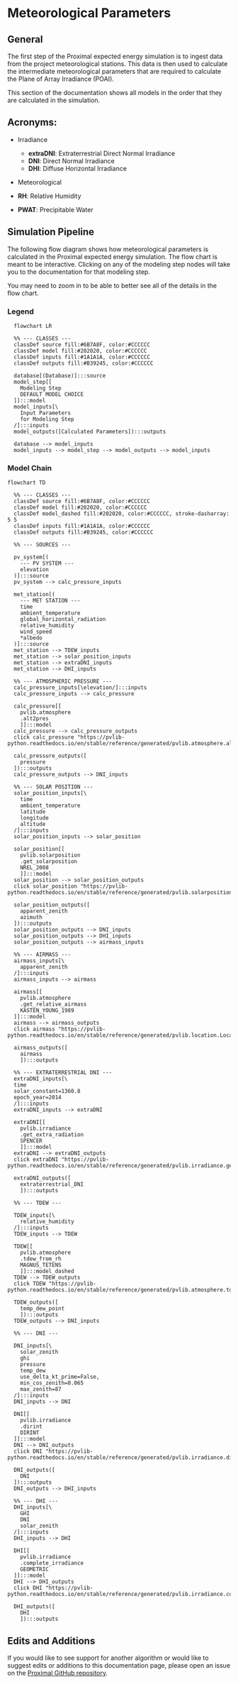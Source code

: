 # Meteorological Parameters

## General

The first step of the Proximal expected energy simulation is to ingest data from the project meteorological stations.  This data is then used to calculate the intermediate meteorological parameters that are required to calculate the Plane of Array Irradiance (POAI).

This section of the documentation shows all models in the order that they are calculated in the simulation.

## Acronyms:
- Irradiance
  - **extraDNI**: Extraterrestrial Direct Normal Irradiance
  - **DNI**: Direct Normal Irradiance
  - **DHI**:  Diffuse Horizontal Irradiance

- Meteorological
 - **RH**: Relative Humidity
 - **PWAT**: Precipitable Water



## Simulation Pipeline
The following flow diagram shows how meteorological parameters is calculated in the Proximal expected energy simulation.  The flow chart is meant to be interactive.  Clicking on any of the modeling step nodes will take you to the documentation for that modeling step.

You may need to zoom in to be able to better see all of the details in the flow chart.

### Legend
```mermaid
  flowchart LR

  %% --- CLASSES ---
  classDef source fill:#6B7A8F, color:#CCCCCC
  classDef model fill:#202020, color:#CCCCCC
  classDef inputs fill:#1A1A1A, color:#CCCCCC
  classDef outputs fill:#B39245, color:#CCCCCC

  database[(Database)]:::source
  model_step[[
    Modeling Step
    DEFAULT MODEL CHOICE
  ]]:::model
  model_inputs[\
    Input Parameters
    for Modeling Step
  /]:::inputs
  model_outputs([Calculated Parameters]):::outputs

  database --> model_inputs
  model_inputs --> model_step --> model_outputs --> model_inputs

```

### Model Chain
```mermaid
flowchart TD

  %% --- CLASSES ---
  classDef source fill:#6B7A8F, color:#CCCCCC
  classDef model fill:#202020, color:#CCCCCC
  classDef model_dashed fill:#202020, color:#CCCCCC, stroke-dasharray: 5 5
  classDef inputs fill:#1A1A1A, color:#CCCCCC
  classDef outputs fill:#B39245, color:#CCCCCC

  %% --- SOURCES ---

  pv_system[(
    --- PV SYSTEM ---
    elevation
  )]:::source
  pv_system --> calc_pressure_inputs

  met_station[(
    --- MET STATION ---
    time
    ambient_temperature
    global_horizontal_radiation
    relative_humidity
    wind_speed
    *albedo
  )]:::source
  met_station --> TDEW_inputs
  met_station --> solar_position_inputs
  met_station --> extraDNI_inputs
  met_station --> DHI_inputs

  %% --- ATMOSPHERIC PRESSURE ---
  calc_pressure_inputs[\elevation/]:::inputs
  calc_pressure_inputs --> calc_pressure

  calc_pressure[[
    pvlib.atmosphere
    .alt2pres
    ]]:::model
  calc_pressure --> calc_pressure_outputs
  click calc_pressure "https://pvlib-python.readthedocs.io/en/stable/reference/generated/pvlib.atmosphere.alt2pres.html"

  calc_pressure_outputs([
    pressure
  ]):::outputs
  calc_pressure_outputs --> DNI_inputs

  %% --- SOLAR POSITION ---
  solar_position_inputs[\
    time
    ambient_temperature
    latitude
    longitude
    altitude
  /]:::inputs
  solar_position_inputs --> solar_position

  solar_position[[
    pvlib.solarposition
    .get_solarposition
    NREL_2008
    ]]:::model
  solar_position --> solar_position_outputs
  click solar_position "https://pvlib-python.readthedocs.io/en/stable/reference/generated/pvlib.solarposition.get_solarposition.html#pvlib.solarposition.get_solarposition"

  solar_position_outputs([
    apparent_zenith
    azimuth
  ]):::outputs
  solar_position_outputs --> DNI_inputs
  solar_position_outputs --> DHI_inputs
  solar_position_outputs --> airmass_inputs

  %% --- AIRMASS ---
  airmass_inputs[\
    apparent_zenith
  /]:::inputs
  airmass_inputs --> airmass

  airmass[[
    pvlib.atmosphere
    .get_relative_airmass
    KASTEN_YOUNG_1989
  ]]:::model
  airmass --> airmass_outputs
  click airmass "https://pvlib-python.readthedocs.io/en/stable/reference/generated/pvlib.location.Location.get_airmass.html#pvlib.location.Location.get_airmass"

  airmass_outputs([
    airmass
    ]):::outputs

  %% --- EXTRATERRESTRIAL DNI ---
  extraDNI_inputs[\
  time
  solar_constant=1360.8
  epoch_year=2014
  /]:::inputs
  extraDNI_inputs --> extraDNI

  extraDNI[[
    pvlib.irradiance
    .get_extra_radiation
    SPENCER
    ]]:::model
  extraDNI --> extraDNI_outputs
  click extraDNI "https://pvlib-python.readthedocs.io/en/stable/reference/generated/pvlib.irradiance.get_extra_radiation.html#pvlib.irradiance.get_extra_radiation"

  extraDNI_outputs([
    extraterrestrial_DNI
    ]):::outputs

  %% --- TDEW ---

  TDEW_inputs[\
    relative_humidity
  /]:::inputs
  TDEW_inputs --> TDEW

  TDEW[[
    pvlib.atmosphere
    .tdew_from_rh
    MAGNUS_TETENS
    ]]:::model_dashed
  TDEW --> TDEW_outputs
  click TDEW "https://pvlib-python.readthedocs.io/en/stable/reference/generated/pvlib.atmosphere.tdew_from_rh.html#pvlib.atmosphere.tdew_from_rh"

  TDEW_outputs([
    temp_dew_point
    ]):::outputs
  TDEW_outputs --> DNI_inputs

  %% --- DNI ---

  DNI_inputs[\
    solar_zenith
    ghi
    pressure
    temp_dew
    use_delta_kt_prime=False,
    min_cos_zenith=0.065
    max_zenith=87
  /]:::inputs
  DNI_inputs --> DNI

  DNI[[
    pvlib.irradiance
    .dirint
    DIRINT
  ]]:::model
  DNI --> DNI_outputs
  click DNI "https://pvlib-python.readthedocs.io/en/stable/reference/generated/pvlib.irradiance.dirint.html#pvlib.irradiance.dirint"

  DNI_outputs([
    DNI
  ]):::outputs
  DNI_outputs --> DHI_inputs

  %% --- DHI ---
  DHI_inputs[\
    GHI
    DNI
    solar_zenith
  /]:::inputs
  DHI_inputs --> DHI

  DHI[[
    pvlib.irradiance
    .complete_irradiance
    GEOMETRIC
  ]]:::model
  DHI --> DHI_outputs
  click DHI "https://pvlib-python.readthedocs.io/en/stable/reference/generated/pvlib.irradiance.complete_irradiance.html#pvlib.irradiance.complete_irradiance"

  DHI_outputs([
    DHI
    ]):::outputs
  ```


## Edits and Additions

If you would like to see support for another algorithm or would like to suggest edits or additions to this documentation page, please open an issue on the [Proximal GitHub repository](https://github.com/ProximalEnergy/docs-mdbook).

